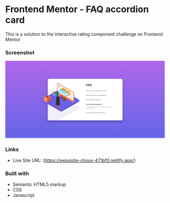 # Frontend Mentor - FAQ accordion card

This is a solution to the interactive rating component challenge on Frontend Mentor

### Screenshot

![FAQ accordion card](images/solution.png)

### Links

- Live Site URL: (https://exquisite-choux-471bf0.netlify.app/)

### Built with

- Semantic HTML5 markup
- CSS
- Javascript